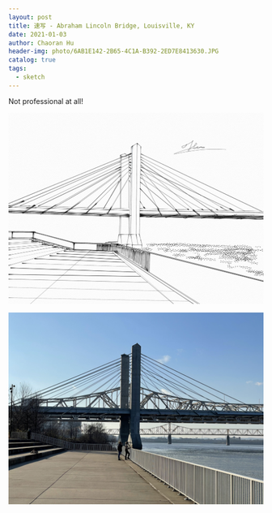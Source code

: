 ```yaml
---
layout: post
title: 速写 - Abraham Lincoln Bridge, Louisville, KY
date: 2021-01-03
author: Chaoran Hu
header-img: photo/6AB1E142-2B65-4C1A-B392-2ED7E8413630.JPG
catalog: true
tags:
  - sketch
---
```


Not professional at all!

![](/photo/IMG_0059.jpg)

![](/photo/IMG_0521.jpg)
